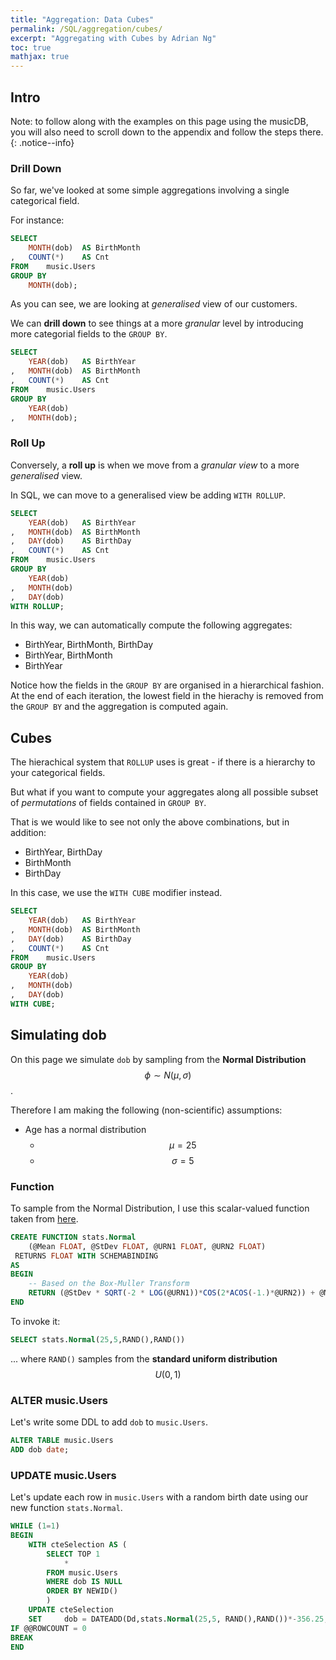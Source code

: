 ```yaml
---
title: "Aggregation: Data Cubes"
permalink: /SQL/aggregation/cubes/
excerpt: "Aggregating with Cubes by Adrian Ng"
toc: true
mathjax: true
---
```


## Intro

Note: to follow along with the examples on this page using the musicDB, you will also need to scroll down to the appendix and follow the steps there.
{: .notice--info}

### Drill Down

So far, we've looked at some simple aggregations involving a single categorical field.

For instance:

```sql
SELECT
	MONTH(dob) 	AS BirthMonth
,	COUNT(*) 	AS Cnt
FROM 	music.Users
GROUP BY 
	MONTH(dob);
```

As you can see, we are looking at _generalised_ view of our customers.

We can __drill down__ to see things at a more _granular_ level by introducing more categorial fields to the `GROUP BY`.

```sql
SELECT
	YEAR(dob) 	AS BirthYear
,	MONTH(dob) 	AS BirthMonth
,	COUNT(*)	AS Cnt
FROM 	music.Users
GROUP BY
	YEAR(dob)
,	MONTH(dob);
```

### Roll Up

Conversely, a __roll up__ is when we move from a _granular view_ to a more _generalised_ view.

In SQL, we can move to a generalised view be adding `WITH ROLLUP`.

```sql
SELECT
	YEAR(dob) 	AS BirthYear
,	MONTH(dob) 	AS BirthMonth
,	DAY(dob)	AS BirthDay
,	COUNT(*)	AS Cnt
FROM 	music.Users
GROUP BY
	YEAR(dob)
,	MONTH(dob)
,	DAY(dob)
WITH ROLLUP;
```

In this way, we can automatically compute the following aggregates:

*	BirthYear, BirthMonth, BirthDay
*	BirthYear, BirthMonth
*	BirthYear

Notice how the fields in the `GROUP BY` are organised in a hierarchical fashion. At the end of each iteration, the lowest field in the hierachy is removed from the `GROUP BY` and the aggregation is computed again.

## Cubes

The hierachical system that `ROLLUP` uses is great - if there is a hierarchy to your categorical fields.

But what if you want to compute your aggregates along all possible subset of _permutations_ of fields contained in `GROUP BY`.

That is we would like to see not only the above combinations, but in addition:

*	BirthYear, BirthDay
*	BirthMonth
*	BirthDay

In this case, we use the `WITH CUBE` modifier instead.

```sql
SELECT
	YEAR(dob) 	AS BirthYear
,	MONTH(dob) 	AS BirthMonth
,	DAY(dob)	AS BirthDay
,	COUNT(*)	AS Cnt
FROM 	music.Users
GROUP BY
	YEAR(dob)
,	MONTH(dob)
,	DAY(dob)
WITH CUBE;
```

## Simulating dob

On this page we simulate `dob` by sampling from the __Normal Distribution__ $$\phi \sim N(\mu,\sigma)$$.

Therefore I am making the following (non-scientific) assumptions:
* Age has a normal distribution
	* $$\mu = 25$$
	* $$\sigma = 5$$


### Function

To sample from the Normal Distribution, I use this scalar-valued function taken from [here](http://www.sqlservercentral.com/articles/SQL+Uniform+Random+Numbers/91103/).

```sql
CREATE FUNCTION stats.Normal
    (@Mean FLOAT, @StDev FLOAT, @URN1 FLOAT, @URN2 FLOAT)
 RETURNS FLOAT WITH SCHEMABINDING
AS
BEGIN
    -- Based on the Box-Muller Transform
    RETURN (@StDev * SQRT(-2 * LOG(@URN1))*COS(2*ACOS(-1.)*@URN2)) + @Mean
END

```

To invoke it:
```sql 
SELECT stats.Normal(25,5,RAND(),RAND())
```

... where `RAND()` samples from the __standard uniform distribution__ $$U(0,1)$$

### ALTER music.Users

Let's write some DDL to add `dob` to `music.Users`.

```sql
ALTER TABLE music.Users
ADD dob date;
```

### UPDATE music.Users 

Let's update each row in `music.Users` with a random birth date using our new function `stats.Normal`.




```sql
WHILE (1=1)
BEGIN
	WITH cteSelection AS (
		SELECT TOP 1 
			*
		FROM music.Users
		WHERE dob IS NULL
		ORDER BY NEWID()
		)
	UPDATE cteSelection
	SET		dob = DATEADD(Dd,stats.Normal(25,5, RAND(),RAND())*-356.25,GETDATE())
IF @@ROWCOUNT = 0
BREAK
END
```